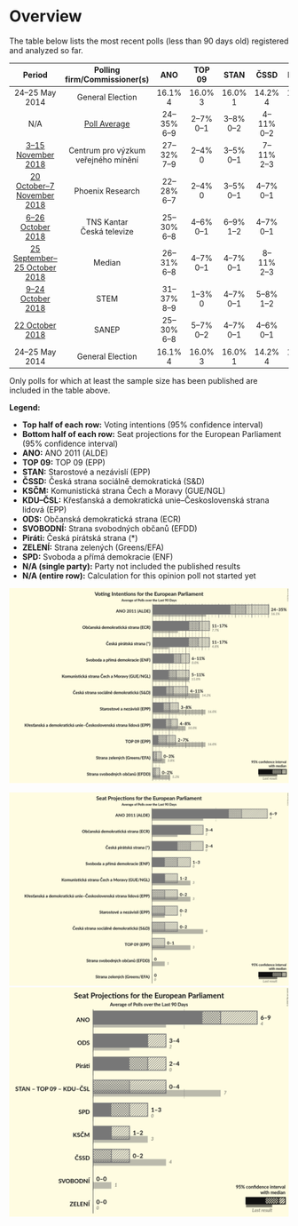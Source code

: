 # Overview

The table below lists the most recent polls (less than 90 days old) registered and analyzed so far.

| Period     | Polling firm/Commissioner(s) | ANO | TOP 09 | STAN | ČSSD | KSČM | KDU–ČSL | ODS | SVOBODNÍ | Piráti | ZELENÍ | SPD |
|:----------:|:----------------------------:|:--:|:--:|:--:|:--:|:--:|:--:|:--:|:--:|:--:|:--:|:--:|
| 24–25 May 2014 | General Election | 16.1% <br> 4 | 16.0% <br> 3 | 16.0% <br> 1 | 14.2% <br> 4 | 11.0% <br> 3 | 10.0% <br> 3 | 7.7% <br> 2 | 5.2% <br> 1 | 4.8% <br> 0 | 3.8% <br> 0 | 0.0% <br> 0 |
| N/A | [Poll Average](average.html) | 24–35% <br> 6–9 | 2–7% <br> 0–1 | 3–8% <br> 0–2 | 4–11% <br> 0–2 | 5–11% <br> 0–3 | 4–8% <br> 0–2 | 11–17% <br> 2–4 | 0–2% <br> 0 | 11–17% <br> 2–4 | 0–3% <br> 0 | 6–11% <br> 1–3 |
| [3–15 November 2018](2018-11-15-Centrumprovýzkumveřejnéhomínění.html) | Centrum pro výzkum veřejného mínění | 27–32% <br> 7–9 | 2–4% <br> 0 | 3–5% <br> 0–1 | 7–11% <br> 2–3 | 8–12% <br> 2–3 | 4–6% <br> 0–1 | 13–17% <br> 3–4 | N/A <br> N/A | 12–16% <br> 3–4 | 1–2% <br> 0 | 6–9% <br> 1–2 |
| [20 October–7 November 2018](2018-11-07-PhoenixResearch.html) | Phoenix Research | 22–28% <br> 6–7 | 2–4% <br> 0 | 3–5% <br> 0–1 | 4–7% <br> 0–1 | 4–7% <br> 0–1 | 4–7% <br> 0–1 | 13–17% <br> 3–4 | 0–1% <br> 0 | 11–15% <br> 3–4 | 0–1% <br> 0 | 6–10% <br> 1–2 |
| [6–26 October 2018](2018-10-26-TNSKantar.html) | TNS Kantar <br> Česká televize | 25–30% <br> 6–8 | 4–6% <br> 0–1 | 6–9% <br> 1–2 | 4–7% <br> 0–1 | 5–8% <br> 0–2 | 5–7% <br> 0–2 | 12–16% <br> 3–4 | N/A <br> N/A | 14–18% <br> 3–5 | 1–3% <br> 0 | 6–9% <br> 1–2 |
| [25 September–25 October 2018](2018-10-25-Median.html) | Median | 26–31% <br> 6–8 | 4–7% <br> 0–1 | 4–7% <br> 0–1 | 8–11% <br> 2–3 | 7–10% <br> 1–2 | 4–6% <br> 0–1 | 10–14% <br> 2–3 | 1–2% <br> 0 | 10–14% <br> 2–3 | 1–2% <br> 0 | 7–11% <br> 2–3 |
| [9–24 October 2018](2018-10-24-STEM.html) | STEM | 31–37% <br> 8–9 | 1–3% <br> 0 | 4–7% <br> 0–1 | 5–8% <br> 1–2 | 6–9% <br> 1–2 | 5–8% <br> 0–2 | 11–15% <br> 2–4 | 0–1% <br> 0 | 11–15% <br> 2–4 | 1–2% <br> 0 | 8–12% <br> 2–3 |
| [22 October 2018](2018-10-22-SANEP.html) | SANEP | 25–30% <br> 6–8 | 5–7% <br> 0–2 | 4–7% <br> 0–1 | 4–6% <br> 0–1 | 5–8% <br> 1–2 | 4–7% <br> 0–1 | 14–18% <br> 3–5 | N/A <br> N/A | 13–17% <br> 3–4 | N/A <br> N/A | 8–11% <br> 2–3 |
| 24–25 May 2014 | General Election | 16.1% <br> 4 | 16.0% <br> 3 | 16.0% <br> 1 | 14.2% <br> 4 | 11.0% <br> 3 | 10.0% <br> 3 | 7.7% <br> 2 | 5.2% <br> 1 | 4.8% <br> 0 | 3.8% <br> 0 | 0.0% <br> 0 |

Only polls for which at least the sample size has been published are included in the table above.

**Legend:**
+ **Top half of each row:** Voting intentions (95% confidence interval)
+ **Bottom half of each row:** Seat projections for the European Parliament (95% confidence interval)
+ **ANO:** ANO 2011 (ALDE)
+ **TOP 09:** TOP 09 (EPP)
+ **STAN:** Starostové a nezávislí (EPP)
+ **ČSSD:** Česká strana sociálně demokratická (S&D)
+ **KSČM:** Komunistická strana Čech a Moravy (GUE/NGL)
+ **KDU–ČSL:** Křesťanská a demokratická unie–Československá strana lidová (EPP)
+ **ODS:** Občanská demokratická strana (ECR)
+ **SVOBODNÍ:** Strana svobodných občanů (EFDD)
+ **Piráti:** Česká pirátská strana (*)
+ **ZELENÍ:** Strana zelených (Greens/EFA)
+ **SPD:** Svoboda a přímá demokracie (ENF)
+ **N/A (single party):** Party not included the published results
+ **N/A (entire row):** Calculation for this opinion poll not started yet


![Graph with voting intentions not yet produced](average.png "Voting Intentions")

![Graph with seats not yet produced](average-seats.png "Seats")
![Graph with coalitions seats not yet produced](average-coalitions-seats.png "Coalitions Seats")
